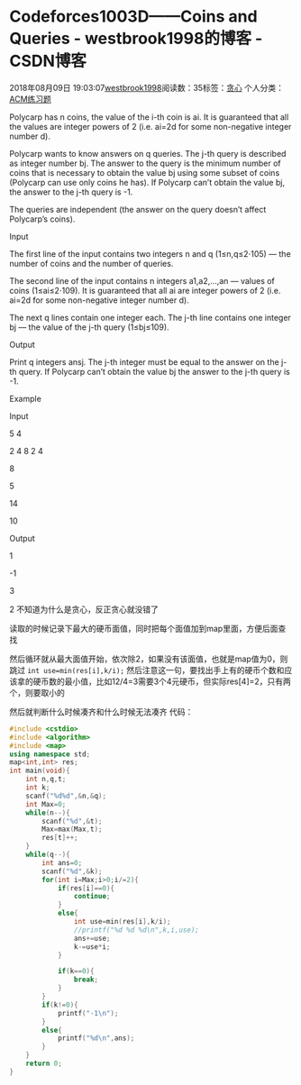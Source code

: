 # Codeforces1003D——Coins and Queries - westbrook1998的博客 - CSDN博客





2018年08月09日 19:03:07[westbrook1998](https://me.csdn.net/westbrook1998)阅读数：35标签：[贪心](https://so.csdn.net/so/search/s.do?q=贪心&t=blog)
个人分类：[ACM练习题](https://blog.csdn.net/westbrook1998/article/category/7652684)









> 
Polycarp has n coins, the value of the i-th coin is ai. It is guaranteed that all the values are integer powers of 2 (i.e. ai=2d for some non-negative integer number d). 

  Polycarp wants to know answers on q queries. The j-th query is described as integer number bj. The answer to the query is the minimum number of coins that is necessary to obtain the value bj using some subset of coins (Polycarp can use only coins he has). If Polycarp can’t obtain the value bj, the answer to the j-th query is -1. 

  The queries are independent (the answer on the query doesn’t affect Polycarp’s coins). 

  Input 

  The first line of the input contains two integers n and q (1≤n,q≤2⋅105) — the number of coins and the number of queries. 

  The second line of the input contains n integers a1,a2,…,an — values of coins (1≤ai≤2⋅109). It is guaranteed that all ai are integer powers of 2 (i.e. ai=2d for some non-negative integer number d). 

  The next q lines contain one integer each. The j-th line contains one integer bj — the value of the j-th query (1≤bj≤109). 

  Output 

  Print q integers ansj. The j-th integer must be equal to the answer on the j-th query. If Polycarp can’t obtain the value bj the answer to the j-th query is -1. 

  Example 

  Input 

  5 4 

  2 4 8 2 4 

  8 

  5 

  14 

  10 

  Output 

  1 

  -1 

  3 

  2
不知道为什么是贪心，反正贪心就没错了 

读取的时候记录下最大的硬币面值，同时把每个面值加到map里面，方便后面查找 

然后循环就从最大面值开始，依次除2，如果没有该面值，也就是map值为0，则跳过 
`int use=min(res[i],k/i);` 然后注意这一句，要找出手上有的硬币个数和应该拿的硬币数的最小值，比如12/4=3需要3个4元硬币，但实际res[4]=2，只有两个，则要取小的 

然后就判断什么时候凑齐和什么时候无法凑齐
代码：

```cpp
#include <cstdio>
#include <algorithm>
#include <map>
using namespace std;
map<int,int> res;
int main(void){
    int n,q,t;
    int k;
    scanf("%d%d",&n,&q);
    int Max=0;
    while(n--){
        scanf("%d",&t);
        Max=max(Max,t);
        res[t]++;
    }
    while(q--){
        int ans=0;
        scanf("%d",&k);
        for(int i=Max;i>0;i/=2){
            if(res[i]==0){
                continue;
            }
            else{
                int use=min(res[i],k/i);
                //printf("%d %d %d\n",k,i,use);
                ans+=use;
                k-=use*i;
            }

            if(k==0){
                break;
            }
        }
        if(k!=0){
            printf("-1\n");
        }
        else{
            printf("%d\n",ans);
        }
    }
    return 0;
}
```






